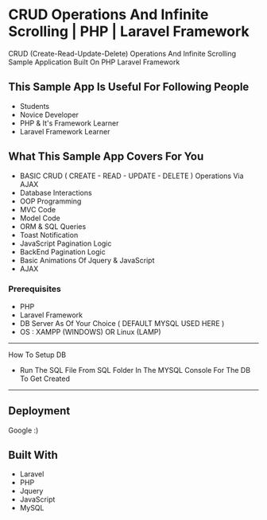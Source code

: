 # CRUD Operations And Infinite Scrolling | PHP | Laravel Framework

CRUD (Create-Read-Update-Delete) Operations And Infinite Scrolling Sample Application Built On PHP Laravel Framework

## This Sample App Is Useful For Following People

*  Students
*  Novice Developer
*  PHP & It's Framework Learner
*  Laravel Framework Learner

## What This Sample App Covers For You

* BASIC CRUD ( CREATE - READ - UPDATE - DELETE ) Operations Via AJAX 
* Database Interactions
* OOP Programming
* MVC Code
* Model Code
* ORM & SQL Queries
* Toast Notification
* JavaScript Pagination Logic
* BackEnd Pagination Logic
* Basic Animations Of Jquery & JavaScript
* AJAX


### Prerequisites

*  PHP
*  Laravel Framework
*  DB Server As Of Your Choice ( DEFAULT MYSQL USED HERE )
*  OS : XAMPP (WINDOWS) OR  Linux (LAMP)

-----------------

How To Setup DB 

*  Run The SQL File From SQL Folder In The MYSQL Console For The DB To Get Created

-----------------


## Deployment

Google :)

## Built With

* Laravel
* PHP
* Jquery
* JavaScript
* MySQL